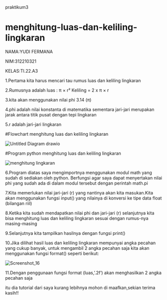 praktikum3

# menghitung-luas-dan-keliling-lingkaran

NAMA:YUDI FERMANA

NIM:312210321

KELAS:TI.22.A3

1.Pertama kita harus mencari tau rumus luas dan keliling lingkaran 

2.Rumusnya adalah luas : π × r² Keliling = 2 x π × r

3.kita akan menggunakan nilai phi 3.14 (π)

4.phi adalah nilai konstanta di matematika sementara jari-jari merupakan jarak antara titik pusat dengan tepi lingkaran 

5.r adalah jari-jari lingkaran 

#Flowchart menghitung luas dan keliling lingkaran

![Untitled Diagram drawio](https://user-images.githubusercontent.com/115516653/198957739-e04d45fc-4780-44f0-8fc0-aa578795caf4.png)

#Program python menghitung luas dan keliling lingkaran

![menghitung lingkaran](https://user-images.githubusercontent.com/115516653/198959217-af5b98b9-1775-469e-b907-5c5e314ac3a3.png)

6.Program diatas saya mengimportnya menggunakan modul math yang sudah di sediakan oleh python. Berfungsi agar saya dapat menyertakan nilai phi yang sudah ada di dalam modul tersebut dengan perintah math.pi

7.Kita memerlukan nilai jari-jari (r) yang nantinya akan kita masukan.Kita akan menggunakan fungsi input() yang nilainya di konversi ke tipe data float (bilangan riil)

8.Ketika kita sudah mendapatkan nilai phi dan jari-jari (r) selanjutnya kita bisa menghitung luas dan keliling lingkaran sesuai dengan rumus-nya masing-masing

9.Selanjutnya kita tampilkan hasilnya dengan fungsi print()

10.Jika dilihat hasil luas dan keliling lingkaran mempunyai angka pecahan yang cukup banyak, untuk mengambil 2 angka pecahan saja kita akan menggunakan fungsi format() seperti berikut:

![Screenshot_16](https://user-images.githubusercontent.com/115516653/198959870-3bb1a349-6ec0-47fb-8e66-26c922868f28.png)

11.Dengan penggunaan fungsi format (luas,’.2f’) akan menghasilkan 2 angka pecahan saja

itu dia tutorial dari saya kurang lebihnya mohon di maafkan,sekian terima kasih!!

